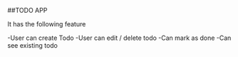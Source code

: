 ##TODO APP

It has the following feature

-User can create Todo
-User can edit / delete todo
-Can mark as done
-Can see existing todo